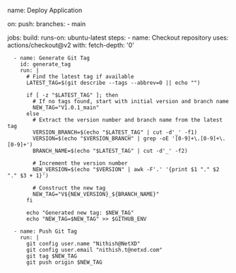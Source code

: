 name: Deploy Application

on:
  push:
    branches:
      - main

jobs:
  build:
    runs-on: ubuntu-latest
    steps:
      - name: Checkout repository
        uses: actions/checkout@v2
        with:
          fetch-depth: '0'

      - name: Generate Git Tag
        id: generate_tag
        run: |
          # Find the latest tag if available
          LATEST_TAG=$(git describe --tags --abbrev=0 || echo "")
          
          if [ -z "$LATEST_TAG" ]; then
            # If no tags found, start with initial version and branch name
            NEW_TAG="V1.0.1_main"
          else
            # Extract the version number and branch name from the latest tag
            VERSION_BRANCH=$(echo "$LATEST_TAG" | cut -d'_' -f1)
            VERSION=$(echo "$VERSION_BRANCH" | grep -oE '[0-9]+\.[0-9]+\.[0-9]+')
            BRANCH_NAME=$(echo "$LATEST_TAG" | cut -d'_' -f2)
            
            # Increment the version number
            NEW_VERSION=$(echo "$VERSION" | awk -F'.' '{print $1 "." $2 "." $3 + 1}')
            
            # Construct the new tag
            NEW_TAG="V${NEW_VERSION}_${BRANCH_NAME}"
          fi
          
          echo "Generated new tag: $NEW_TAG"
          echo "NEW_TAG=$NEW_TAG" >> $GITHUB_ENV

      - name: Push Git Tag
        run: |
          git config user.name "Nithish@NetXD"
          git config user.email "nithish.t@netxd.com"
          git tag $NEW_TAG
          git push origin $NEW_TAG
